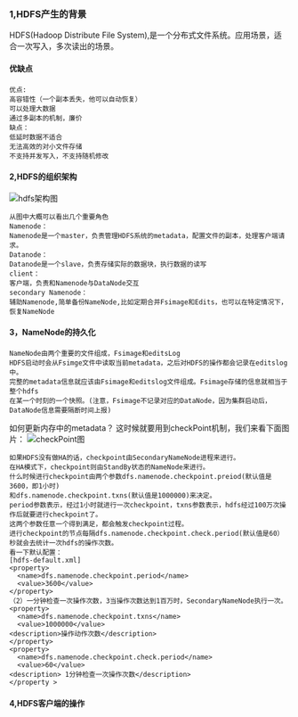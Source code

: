 ### 1,HDFS产生的背景
HDFS(Hadoop Distribute File System),是一个分布式文件系统。应用场景，适合一次写入，多次读出的场景。
#### 优缺点 
```
优点:
高容错性（一个副本丢失，他可以自动恢复）
可以处理大数据
通过多副本的机制，廉价
缺点：
低延时数据不适合
无法高效的对小文件存储
不支持并发写入，不支持随机修改
```
#### 2,HDFS的组织架构

![hdfs架构图](../doc/img/hdfs.jpg1)
```
从图中大概可以看出几个重要角色
Namenode：
Namenode是一个master，负责管理HDFS系统的metadata，配置文件的副本，处理客户端请求。
Datanode：
Datanode是一个slave，负责存储实际的数据块，执行数据的读写
client：
客户端，负责和Namenode与DataNode交互
secondary Namenode：
辅助Namenode,简单备份NameNode,比如定期合并Fsimage和Edits，也可以在特定情况下，恢复NameNode
```
#### 3，NameNode的持久化
```
NameNode由两个重要的文件组成，Fsimage和editsLog
HDFS启动时会从Fsimge文件中读取当前metadata，之后对HDFS的操作都会记录在editslog中。
完整的metadata信息就应该由Fsimage和editslog文件组成。Fsimage存储的信息就相当于整个hdfs
在某一个时刻的一个快照。(注意，Fsimage不记录对应的DataNode，因为集群启动后，DataNode信息需要隔断时间上报)
```
如何更新内存中的metadata？
这时候就要用到checkPoint机制，我们来看下面图片：
![checkPoint图](../doc/img/checkPoint.jpg1)
```
如果HDFS没有做HA的话，checkpoint由SecondaryNameNode进程来进行。
在HA模式下，checkpoint则由StandBy状态的NameNode来进行。
什么时候进行checkpoint由两个参数dfs.namenode.checkpoint.preiod(默认值是3600，即1小时)
和dfs.namenode.checkpoint.txns(默认值是1000000)来决定。
period参数表示，经过1小时就进行一次checkpoint，txns参数表示，hdfs经过100万次操作后就要进行checkpoint了。
这两个参数任意一个得到满足，都会触发checkpoint过程。
进行checkpoint的节点每隔dfs.namenode.checkpoint.check.period(默认值是60）秒就会去统计一次hdfs的操作次数。
看一下默认配置：
[hdfs-default.xml]
<property>
  <name>dfs.namenode.checkpoint.period</name>
  <value>3600</value>
</property>
（2）一分钟检查一次操作次数，3当操作次数达到1百万时，SecondaryNameNode执行一次。
<property>
  <name>dfs.namenode.checkpoint.txns</name>
  <value>1000000</value>
<description>操作动作次数</description>
</property>
<property>
  <name>dfs.namenode.checkpoint.check.period</name>
  <value>60</value>
<description> 1分钟检查一次操作次数</description>
</property >
```
#### 4,HDFS客户端的操作

